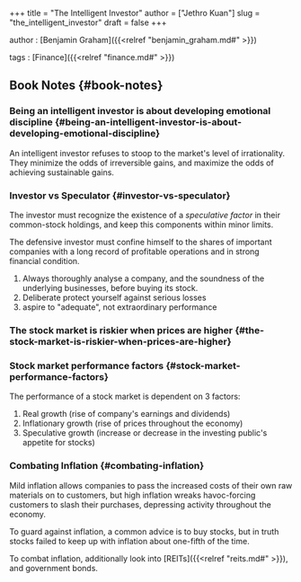 +++
title = "The Intelligent Investor"
author = ["Jethro Kuan"]
slug = "the_intelligent_investor"
draft = false
+++

author
: [Benjamin Graham]({{<relref "benjamin_graham.md#" >}})

tags
: [Finance]({{<relref "finance.md#" >}})


## Book Notes {#book-notes}


### Being an intelligent investor is about developing emotional discipline {#being-an-intelligent-investor-is-about-developing-emotional-discipline}

An intelligent investor refuses to stoop to the market's level of irrationality.
They minimize the odds of irreversible gains, and maximize the odds of achieving
sustainable gains.


### Investor vs Speculator {#investor-vs-speculator}

The investor must recognize the existence of a _speculative factor_ in their common-stock holdings, and keep this components within minor limits.

The defensive investor must confine himself to the shares of important companies with a long record of profitable operations and in strong financial condition.

1.  Always thoroughly analyse a company, and the soundness of the underlying businesses, before buying its stock.
2.  Deliberate protect yourself against serious losses
3.  aspire to "adequate", not extraordinary performance


### The stock market is riskier when prices are higher {#the-stock-market-is-riskier-when-prices-are-higher}


### Stock market performance factors {#stock-market-performance-factors}

The performance of a stock market is dependent on 3 factors:

1.  Real growth (rise of company's earnings and dividends)
2.  Inflationary growth (rise of prices throughout the economy)
3.  Speculative growth (increase or decrease in the investing public's appetite for stocks)


### Combating Inflation {#combating-inflation}

Mild inflation allows companies to pass the increased costs of their own raw
materials on to customers, but high inflation wreaks havoc-forcing customers to
slash their purchases, depressing activity throughout the economy.

To guard against inflation, a common advice is to buy stocks, but in truth
stocks failed to keep up with inflation about one-fifth of the time.

To combat inflation, additionally look into [REITs]({{<relref "reits.md#" >}}), and government bonds.